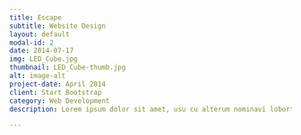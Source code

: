 ```yaml
---
title: Escape
subtitle: Website Design
layout: default
modal-id: 2
date: 2014-07-17
img: LED_Cube.jpg
thumbnail: LED_Cube-thumb.jpg
alt: image-alt
project-date: April 2014
client: Start Bootstrap
category: Web Development
description: Lorem ipsum dolor sit amet, usu cu alterum nominavi lobortis. At duo novum diceret. Tantas apeirian vix et, usu sanctus postulant inciderint ut, populo diceret necessitatibus in vim. Cu eum dicam feugiat noluisse.

---
```

